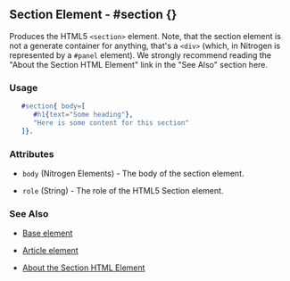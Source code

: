 <!-- dash: #section | Element | ###:Section -->



## Section Element - #section {}

  Produces the HTML5 `<section>` element. Note, that the section element is not
  a generate container for anything, that's a `<div>` (which, in Nitrogen is
  represented by a `#panel` element). We strongly recommend reading the "About
  the Section HTML Element" link in the "See Also" section here.

### Usage

```erlang
   #section{ body=[
      #h1{text="Some heading"},
      "Here is some content for this section"
   ]}.

```

### Attributes

   * `body` (Nitrogen Elements) - The body of the section element.

   * `role` (String) - The role of the HTML5 Section element.

### See Also

 *  [Base element](./element_base.md)

 *  [Article element](article.md)

 *  [About the Section HTML Element](http://html5doctor.com/http://html5doctor.com/the-section-element//)
